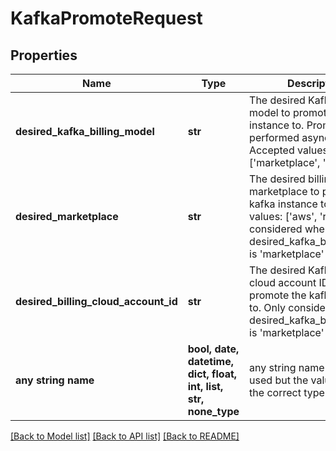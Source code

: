 # KafkaPromoteRequest


## Properties
Name | Type | Description | Notes
------------ | ------------- | ------------- | -------------
**desired_kafka_billing_model** | **str** | The desired Kafka billing model to promote the kafka instance to. Promotion is performed asynchronously. Accepted values: [&#39;marketplace&#39;, &#39;standard&#39;] | 
**desired_marketplace** | **str** | The desired billing marketplace to promote the kafka instance to. Accepted values: [&#39;aws&#39;, &#39;rhm&#39;]. Only considered when desired_kafka_billing_model is &#39;marketplace&#39; | [optional] 
**desired_billing_cloud_account_id** | **str** | The desired Kafka billing cloud account ID to promote the kafka instance to. Only considered when desired_kafka_billing_model is &#39;marketplace&#39; | [optional] 
**any string name** | **bool, date, datetime, dict, float, int, list, str, none_type** | any string name can be used but the value must be the correct type | [optional]

[[Back to Model list]](../README.md#documentation-for-models) [[Back to API list]](../README.md#documentation-for-api-endpoints) [[Back to README]](../README.md)


